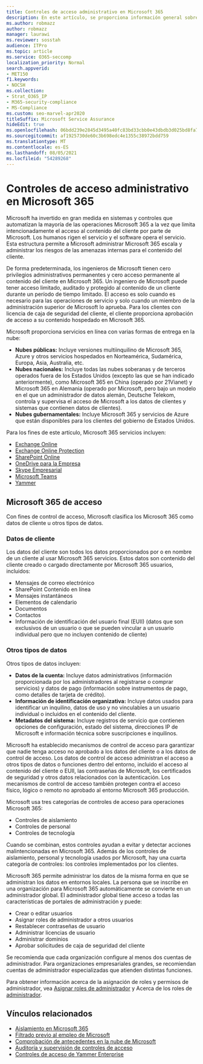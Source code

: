 ```yaml
---
title: Controles de acceso administrativo en Microsoft 365
description: En este artículo, se proporciona información general sobre los controles de acceso administrativo y la categorización de datos en Microsoft 365.
ms.author: robmazz
author: robmazz
manager: laurawi
ms.reviewer: sosstah
audience: ITPro
ms.topic: article
ms.service: O365-seccomp
localization_priority: Normal
search.appverid:
- MET150
f1.keywords:
- NOCSH
ms.collection:
- Strat_O365_IP
- M365-security-compliance
- MS-Compliance
ms.custom: seo-marvel-apr2020
titleSuffix: Microsoft Service Assurance
hideEdit: true
ms.openlocfilehash: 06bdd239e2845d3495a40fc83bd33cbb0e43dbdb3d025bd8fa77b5d5451a680c
ms.sourcegitcommit: af1925730de60c3b698edc4e1355c38972bdd759
ms.translationtype: MT
ms.contentlocale: es-ES
ms.lasthandoff: 08/05/2021
ms.locfileid: "54289268"
---
```

# <a name="administrative-access-controls-in-microsoft-365"></a>Controles de acceso administrativo en Microsoft 365 

Microsoft ha invertido en gran medida en sistemas y controles que automatizan la mayoría de las operaciones Microsoft 365 a la vez que limita intencionadamente el acceso al contenido del cliente por parte de Microsoft. Los humanos rigen el servicio y el software opera el servicio. Esta estructura permite a Microsoft administrar Microsoft 365 escala y administrar los riesgos de las amenazas internas para el contenido del cliente.

De forma predeterminada, los ingenieros de Microsoft tienen cero privilegios administrativos permanentes y cero acceso permanente al contenido del cliente en Microsoft 365. Un ingeniero de Microsoft puede tener acceso limitado, auditado y protegido al contenido de un cliente durante un período de tiempo limitado. El acceso es solo cuando es necesario para las operaciones de servicio y solo cuando un miembro de la administración superior de Microsoft lo aprueba. Para los clientes con licencia de caja de seguridad del cliente, el cliente proporciona aprobación de acceso a su contenido hospedado en Microsoft 365.

Microsoft proporciona servicios en línea con varias formas de entrega en la nube:

- **Nubes públicas:** Incluye versiones multiinquilino de Microsoft 365, Azure y otros servicios hospedados en Norteamérica, Sudamérica, Europa, Asia, Australia, etc.
- **Nubes nacionales:** Incluye todas las nubes soberanas y de terceros operados fuera de los Estados Unidos (excepto las que se han indicado anteriormente), como Microsoft 365 en China (operado por 21Vianet) y Microsoft 365 en Alemania (operado por Microsoft, pero bajo un modelo en el que un administrador de datos alemán, Deutsche Telekom, controla y supervisa el acceso de Microsoft a los datos de clientes y sistemas que contienen datos de clientes).
- **Nubes gubernamentales:** Incluye Microsoft 365 y servicios de Azure que están disponibles para los clientes del gobierno de Estados Unidos.

Para los fines de este artículo, Microsoft 365 servicios incluyen:

- [Exchange Online](/Exchange/exchange-online)
- [Exchange Online Protection](/Office365/SecurityCompliance/eop/exchange-online-protection-overview)
- [SharePoint Online](/sharepoint/sharepoint-online)
- [OneDrive para la Empresa](/OneDrive/onedrive)
- [Skype Empresarial](/SkypeForBusiness/skype-for-business-online)
- [Microsoft Teams](/MicrosoftTeams/Teams-overview)
- [Yammer](/yammer/yammer-landing-page)

## <a name="microsoft-365-access-controls"></a>Microsoft 365 de acceso

Con fines de control de acceso, Microsoft clasifica los Microsoft 365 como datos de cliente u otros tipos de datos.

### <a name="customer-data"></a>Datos de cliente

Los datos del cliente son todos los datos proporcionados por o en nombre de un cliente al usar Microsoft 365 servicios. Estos datos son contenido del cliente creado o cargado directamente por Microsoft 365 usuarios, incluidos:

- Mensajes de correo electrónico
- SharePoint Contenido en línea
- Mensajes instantáneos
- Elementos de calendario
- Documentos
- Contactos
- Información de identificación del usuario final (EUII) (datos que son exclusivos de un usuario o que se pueden vincular a un usuario individual pero que no incluyen contenido de cliente)

### <a name="other-types-of-data"></a>Otros tipos de datos

Otros tipos de datos incluyen:

- **Datos de la cuenta:** Incluye datos administrativos (información proporcionada por los administradores al registrarse o comprar servicios) y datos de pago (información sobre instrumentos de pago, como detalles de tarjeta de crédito).
- **Información de identificación organizativa:** Incluye datos usados para identificar un inquilino, datos de uso y no vinculables a un usuario individual o incluidos en el contenido del cliente.
- **Metadatos del sistema:** Incluye registros de servicio que contienen opciones de configuración, estado del sistema, direcciones IP de Microsoft e información técnica sobre suscripciones e inquilinos.

Microsoft ha establecido mecanismos de control de acceso para garantizar que nadie tenga acceso no aprobado a los datos del cliente o a los datos de control de acceso. Los datos de control de acceso administran el acceso a otros tipos de datos o funciones dentro del entorno, incluido el acceso al contenido del cliente o EUII, las contraseñas de Microsoft, los certificados de seguridad y otros datos relacionados con la autenticación. Los mecanismos de control de acceso también protegen contra el acceso físico, lógico o remoto no aprobado al entorno Microsoft 365 producción.

Microsoft usa tres categorías de controles de acceso para operaciones Microsoft 365:

- Controles de aislamiento
- Controles de personal
- Controles de tecnología

Cuando se combinan, estos controles ayudan a evitar y detectar acciones malintencionadas en Microsoft 365. Además de los controles de aislamiento, personal y tecnología usados por Microsoft, hay una cuarta categoría de controles: los controles implementados por los clientes.

Microsoft 365 permite administrar los datos de la misma forma en que se administran los datos en entornos locales. La persona que se inscribe en una organización para Microsoft 365 automáticamente se convierte en un administrador global. El administrador global tiene acceso a todas las características de portales de administración y puede:

- Crear o editar usuarios
- Asignar roles de administrador a otros usuarios
- Restablecer contraseñas de usuario
- Administrar licencias de usuario
- Administrar dominios
- Aprobar solicitudes de caja de seguridad del cliente

Se recomienda que cada organización configure al menos dos cuentas de administrador. Para organizaciones empresariales grandes, se recomiendan cuentas de administrador especializadas que atienden distintas funciones.

Para obtener información acerca de la asignación de roles y permisos de administrador, vea [Asignar roles de administrador](/microsoft-365/admin/add-users/assign-admin-roles) y Acerca de los roles de [administrador](/microsoft-365/admin/add-users/about-admin-roles).

## <a name="related-links"></a>Vínculos relacionados

- [Aislamiento en Microsoft 365](assurance-isolation-in-microsoft-365.md)
- [Filtrado previo al empleo de Microsoft](assurance-pre-employment-screening.md)
- [Comprobación de antecedentes en la nube de Microsoft](assurance-cloud-background-check.md)
- [Auditoría y supervisión de controles de acceso](assurance-monitoring-and-auditing-access-controls.md)
- [Controles de acceso de Yammer Enterprise](assurance-yammer-enterprise-access-controls.md)
